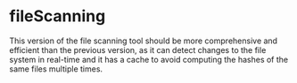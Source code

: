# fileScanning

This version of the file scanning tool should be more comprehensive and efficient than the previous version, as it can detect changes to the file system in real-time and it has a cache to avoid computing the hashes of the same files multiple times.
